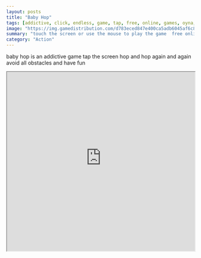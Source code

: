 ```yaml
---
layout: posts
title: "Baby Hop"
tags: [addictive, click, endless, game, tap, free, online, games, oyna, game, free, games, play, play, games]
image: "https://img.gamedistribution.com/d783eced847e400ca5adb6045af6c836-512x384.jpeg"
summary: "touch the screen or use the mouse to play the game  free online games oyna game free games play play games"
category: "Action"
---
```


baby hop is an addictive game tap the screen hop and hop again and again avoid all obstacles and have fun

<iframe width="100%" height="480px;" src="https://html5.gamedistribution.com/d783eced847e400ca5adb6045af6c836/"></iframe>